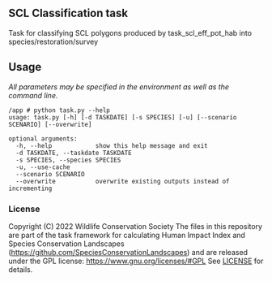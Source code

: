 SCL Classification task
-----------------------

Task for classifying SCL polygons produced by task_scl_eff_pot_hab into species/restoration/survey

## Usage

*All parameters may be specified in the environment as well as the command line.*

```
/app # python task.py --help
usage: task.py [-h] [-d TASKDATE] [-s SPECIES] [-u] [--scenario SCENARIO] [--overwrite]

optional arguments:
  -h, --help            show this help message and exit
  -d TASKDATE, --taskdate TASKDATE
  -s SPECIES, --species SPECIES
  -u, --use-cache
  --scenario SCENARIO
  --overwrite           overwrite existing outputs instead of incrementing
```

### License
Copyright (C) 2022 Wildlife Conservation Society
The files in this repository  are part of the task framework for calculating 
Human Impact Index and Species Conservation Landscapes (https://github.com/SpeciesConservationLandscapes) 
and are released under the GPL license:
https://www.gnu.org/licenses/#GPL
See [LICENSE](./LICENSE) for details.
